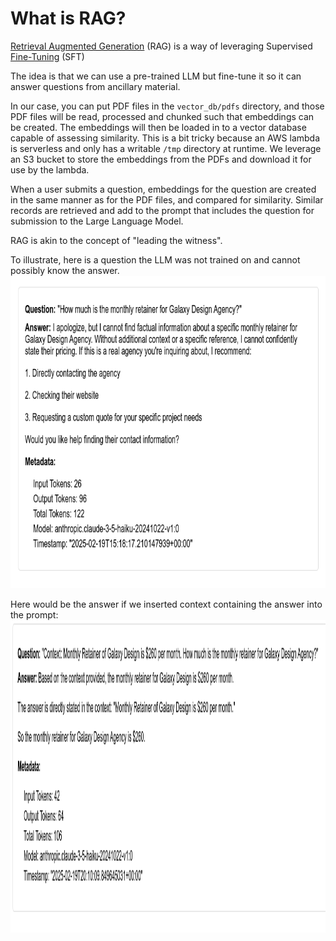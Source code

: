 # What is RAG?


[Retrieval Augmented Generation](https://en.wikipedia.org/wiki/Retrieval-augmented_generation) (RAG) is a way of leveraging Supervised [Fine-Tuning](https://en.wikipedia.org/wiki/Fine-tuning_(deep_learning)) (SFT)

The idea is that we can use a pre-trained LLM but fine-tune it so it can answer questions from ancillary material.

In our case, you can put PDF files in the `vector_db/pdfs` directory, and those PDF files will be read, processed and chunked such that embeddings can be created. The embeddings will then be loaded in to a vector database capable of assessing similarity. This is a bit tricky because an AWS lambda is serverless and only has a writable `/tmp` directory at runtime.  We leverage an S3 bucket to store the embeddings from the PDFs and download it for use by the lambda.

When a user submits a question, embeddings for the question are created in the same manner as for the PDF files, and compared for similarity.  Similar records are retrieved and add to the prompt that includes the question for submission to the Large Language Model.

RAG is akin to the concept of "leading the witness".

To illustrate, here is a question the LLM was not trained on and cannot possibly know the answer.
<img src="png/no-rag-answer-galaxy-design.png" width="600" height="500" />

Here would be the answer if we inserted context containing the answer into the prompt:
<img src="png/context-provided-to-llm.png" width="600" height="500" />


